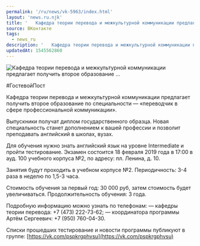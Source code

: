 ```yaml
---
permalink: '/ru/news/vk-5963/index.html'
layout: 'news.ru.njk'
title: '   Кафедра теории перевода и межкультурной коммуникации предлагает получить второе образование …'
source: ВКонтакте
tags:
  - news_ru
description: '   Кафедра теории перевода и межкультурной коммуникации предлагает получить второе образование …'
updatedAt: 1545562860
---
```

![   Кафедра теории перевода и межкультурной коммуникации предлагает получить второе образование …](https://sun9-7.userapi.com/impf/c850128/v850128752/94b59/SdeiZADcWjI.jpg?size=1280x854&quality=96&sign=ef57358eaea299d0c0aa6b5b8d25f908&c_uniq_tag=hja92fWoWLhnljPeVWcnwvFJJM8INAjxRNyB7G7djrE&type=album)

#ГостевойПост

Кафедра теории перевода и межкультурной коммуникации предлагает получить второе образование по специальности — «переводчик в сфере профессиональной коммуникации».

Выпускники получат диплом государственного образца. Новая специальность станет дополнением к вашей профессии и позволит преподавать английский в школах, вузах.

Для обучения нужно знать английский язык на уровне Intermediate и пройти тестирование. Экзамен состоится 18 февраля 2019 года в 17:00 в ауд. 100 учебного корпуса №2, по адресу: пл. Ленина, д. 10.

Занятия будут проходить в учебном корпусе №2. Периодичность: 3-4 раза в неделю по 1,5-3 часа.

Стоимость обучения за первый год: 30 000 руб, затем стоимость будет увеличиваться. Продолжительность обучения: 3 года.

Подробную информацию можно узнать по телефонам:
— кафедры теории перевода: +7 (473) 222-73-62;
— координатора программы Артём Сергеевич: +7 (950) 760-04-30.

Списки прошедших тестирование и новости программы публикуют в группе: [https://vk.com/pspkrgphvsu](https://vk.com/pspkrgphvsu)
